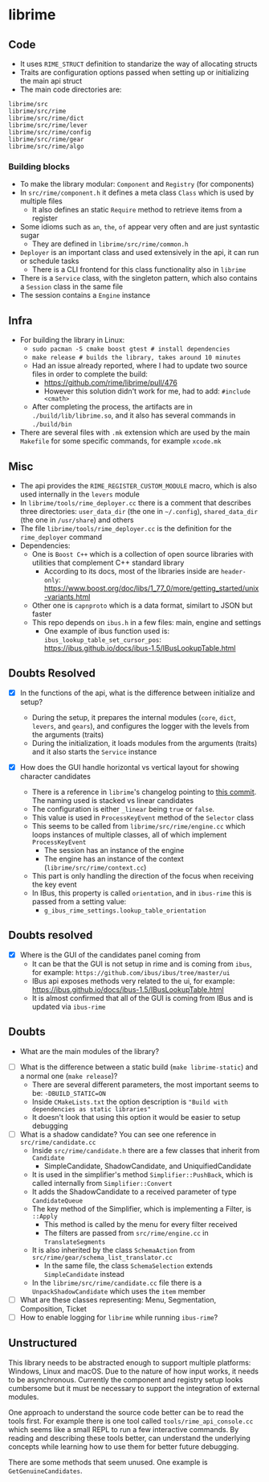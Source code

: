 # librime

## Code

- It uses `RIME_STRUCT` definition to standarize the way of allocating structs
- Traits are configuration options passed when setting up or initializing the main api struct
- The main code directories are:

```
librime/src
librime/src/rime
librime/src/rime/dict
librime/src/rime/lever
librime/src/rime/config
librime/src/rime/gear
librime/src/rime/algo
```

### Building blocks

- To make the library modular: `Component` and `Registry` (for components)
- In `src/rime/component.h` it defines a meta class `Class` which is used by multiple files
    - It also defines an static `Require` method to retrieve items from a register
- Some idioms such as `an`, `the`, `of` appear very often and are just syntastic sugar
    - They are defined in `librime/src/rime/common.h`
- `Deployer` is an important class and used extensively in the api, it can run or schedule tasks
    - There is a CLI frontend for this class functionality also in `librime`
- There is a `Service` class, with the singleton pattern, which also contains a `Session` class in the same file
- The session contains a `Engine` instance

## Infra

- For building the library in Linux:
    - `sudo pacman -S cmake boost gtest # install dependencies`
    - `make release # builds the library, takes around 10 minutes`
    - Had an issue already reported, where I had to update two source files in order to complete the build:
        - https://github.com/rime/librime/pull/476
        - However this solution didn't work for me, had to add: `#include <cmath>`
    - After completing the process, the artifacts are in `./build/lib/librime.so`, and it also has several commands in `./build/bin`
- There are several files with `.mk` extension which are used by the main `Makefile` for some specific commands, for example `xcode.mk`

## Misc

- The api provides the `RIME_REGISTER_CUSTOM_MODULE` macro, which is also used internally in the `levers` module
- In `librime/tools/rime_deployer.cc` there is a comment that describes three directories: `user_data_dir` (the one in `~/.config`), `shared_data_dir` (the one in `/usr/share`) and others
- The file `librime/tools/rime_deployer.cc` is the definition for the `rime_deployer` command
- Dependencies:
    - One is `Boost C++` which is a collection of open source libraries with utilities that complement C++ standard library
        - According to its docs, most of the libraries inside are `header-only`: https://www.boost.org/doc/libs/1_77_0/more/getting_started/unix-variants.html
    - Other one is `capnproto` which is a data format, similart to JSON but faster
    - This repo depends on `ibus.h` in a few files: main, engine and settings
        - One example of ibus function used is: `ibus_lookup_table_set_cursor_pos`: https://ibus.github.io/docs/ibus-1.5/IBusLookupTable.html

## Doubts Resolved

- [x] In the functions of the api, what is the difference between initialize and setup?
    - During the setup, it prepares the internal modules (`core`, `dict`, `levers`, and `gears`), and configures the logger with the levels from the arguments (traits)
    - During the initialization, it loads modules from the arguments (traits) and it also starts the `Service` instance

- [x] How does the GUI handle horizontal vs vertical layout for showing character candidates
    - There is a reference in `librime`'s changelog pointing to [this commit](https://github.com/rime/librime/commit/c498f71). The naming used is stacked vs linear candidates
    - The configuration is either `_linear` being `true` or `false`.
    - This value is used in `ProcessKeyEvent` method of the `Selector` class
    - This seems to be called from `librime/src/rime/engine.cc`  which loops instances of multiple classes, all of which implement `ProcessKeyEvent`
        - The session has an instance of the engine
        - The engine has an instance of the context (`librime/src/rime/context.cc`)
    - This part is only handling the direction of the focus when receiving the key event
    - In IBus, this property is called `orientation`, and in `ibus-rime` this is passed from a setting value:
        - `g_ibus_rime_settings.lookup_table_orientation`

## Doubts resolved

- [x] Where is the GUI of the candidates panel coming from
    - It can be that the GUI is not setup in rime and is coming from `ibus`, for example: `https://github.com/ibus/ibus/tree/master/ui`
    - IBus api exposes methods very related to the ui, for example: https://ibus.github.io/docs/ibus-1.5/IBusLookupTable.html
    - It is almost confirmed that all of the GUI is coming from IBus and is updated via `ibus-rime`

## Doubts

- What are the main modules of the library?

- [ ] What is the difference between a static build (`make librime-static`) and a normal one (`make release`)?
    - There are several different parameters, the most important seems to be: `-DBUILD_STATIC=ON`
    - Inside `CMakeLists.txt` the option description is `"Build with dependencies as static libraries"`
    - It doesn't look that using this option it would be easier to setup debugging
- [ ] What is a shadow candidate? You can see one reference in `src/rime/candidate.cc`
    - Inside `src/rime/candidate.h` there are a few classes that inherit from `Candidate`
        - SimpleCandidate, ShadowCandidate, and UniquifiedCandidate
    - It is used in the simplifier's method `Simplifier::PushBack`, which is called internally from `Simplifier::Convert`
    - It adds the ShadowCandidate to a received parameter of type  `CandidateQueue`
    - The key method of the Simplifier, which is implementing a Filter, is `::Apply`
        - This method is called by the menu for every filter received
        - The filters are passed from `src/rime/engine.cc` in `TranslateSegments`
    - It is also inherited by the class `SchemaAction` from `src/rime/gear/schema_list_translator.cc`
        - In the same file, the class `SchemaSelection` extends `SimpleCandidate` instead
    - In the `librime/src/rime/candidate.cc` file there is a `UnpackShadowCandidate` which uses the `item` member
- [ ] What are these classes representing: Menu, Segmentation, Composition, Ticket
- [ ] How to enable logging for `librime` while running `ibus-rime`?

## Unstructured

This library needs to be abstracted enough to support multiple platforms: Windows, Linux and macOS. Due to the nature of how input works, it needs to be asynchronous. Currently the component and registry setup looks cumbersome but it must be necessary to support the integration of external modules.

One approach to understand the source code better can be to read the tools first. For example there is one tool called `tools/rime_api_console.cc` which seems like a small REPL to run a few interactive commands. By reading and describing these tools better, can understand the underlying concepts while learning how to use them for better future debugging.

There are some methods that seem unused. One example is `GetGenuineCandidates`.
